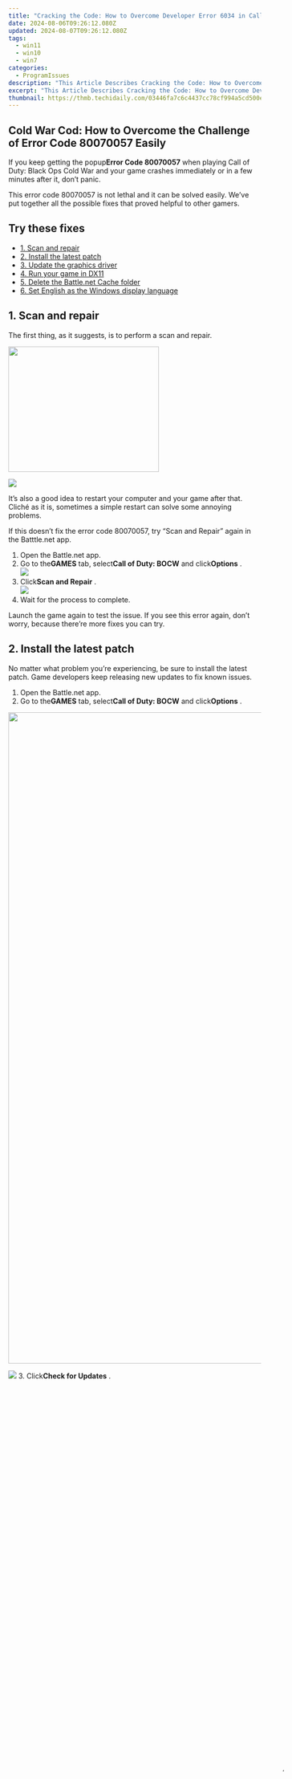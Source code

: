 ```yaml
---
title: "Cracking the Code: How to Overcome Developer Error 6034 in Call of Duty: Modern Warfare on Multiple Platforms"
date: 2024-08-06T09:26:12.080Z
updated: 2024-08-07T09:26:12.080Z
tags:
  - win11
  - win10
  - win7
categories:
  - ProgramIssues
description: "This Article Describes Cracking the Code: How to Overcome Developer Error 6034 in Call of Duty: Modern Warfare on Multiple Platforms"
excerpt: "This Article Describes Cracking the Code: How to Overcome Developer Error 6034 in Call of Duty: Modern Warfare on Multiple Platforms"
thumbnail: https://thmb.techidaily.com/03446fa7c6c4437cc78cf994a5cd500e9e19b7398656e9b5a14acb95e0d9c21d.jpg
---
```


## Cold War Cod: How to Overcome the Challenge of Error Code 80070057 Easily

If you keep getting the popup**Error Code 80070057** when playing Call of Duty: Black Ops Cold War and your game crashes immediately or in a few minutes after it, don’t panic.

 This error code 80070057 is not lethal and it can be solved easily. We’ve put together all the possible fixes that proved helpful to other gamers.

## Try these fixes

* [1. Scan and repair](https://tools.techidaily.com/drivereasy/download/)
* [2. Install the latest patch](https://tools.techidaily.com/drivereasy/download/)
* [3. Update the graphics driver](https://tools.techidaily.com/drivereasy/download/)
* [4. Run your game in DX11](https://tools.techidaily.com/drivereasy/download/)
* [5. Delete the Battle.net Cache folder](https://tools.techidaily.com/drivereasy/download/)
* [6. Set English as the Windows display language](https://tools.techidaily.com/drivereasy/download/)

## 1\. Scan and repair

The first thing, as it suggests, is to perform a scan and repair.

<!-- affiliate ads begin -->
<a href="https://bluettius.sjv.io/c/5597632/2027209/17108" target="_top" id="2027209"><img src="//a.impactradius-go.com/display-ad/17108-2027209" border="0" alt="" width="300" height="250"/></a><img height="0" width="0" src="https://imp.pxf.io/i/5597632/2027209/17108" style="position:absolute;visibility:hidden;" border="0" />
<!-- affiliate ads end -->
![](https://images.drivereasy.com/wp-content/uploads/2020/12/fatal-error.jpg)

 It’s also a good idea to restart your computer and your game after that. Cliché as it is, sometimes a simple restart can solve some annoying problems.

 If this doesn’t fix the error code 80070057, try “Scan and Repair” again in the Batttle.net app.

1. Open the Battle.net app.
2. Go to the**GAMES** tab, select**Call of Duty: BOCW** and click**Options** .  
![](https://images.drivereasy.com/wp-content/uploads/2020/12/COD.jpg)
3. Click**Scan and Repair** .  
![](https://images.drivereasy.com/wp-content/uploads/2020/12/update-to-new-version-1.jpg)
4. Wait for the process to complete.

 Launch the game again to test the issue. If you see this error again, don’t worry, because there’re more fixes you can try.

## 2\. Install the latest patch

 No matter what problem you’re experiencing, be sure to install the latest patch. Game developers keep releasing new updates to fix known issues.

1. Open the Battle.net app.
2. Go to the**GAMES** tab, select**Call of Duty: BOCW** and click**Options** .  
<!-- affiliate ads begin -->
<a href="https://boody-eco-wear.pxf.io/c/5597632/1572622/13846" target="_top" id="1572622"><img src="//a.impactradius-go.com/display-ad/13846-1572622" border="0" alt="" width="1000" height="1298"/></a><img height="0" width="0" src="https://imp.pxf.io/i/5597632/1572622/13846" style="position:absolute;visibility:hidden;" border="0" />
<!-- affiliate ads end -->
![](https://images.drivereasy.com/wp-content/uploads/2020/12/COD.jpg)
3. Click**Check for Updates** .  
<!-- affiliate ads begin -->
<span id="1793213">
					<video width="1080" height="1620" style="cursor:pointer"
           poster="//a.impactradius-go.com/display-clicktoplayimage/1793213.jpeg"
           onclick="if(!this.playClicked){this.play();this.setAttribute('controls',true);this.playClicked=true;}">
	   <source src="//a.impactradius-go.com/display-ad/19135-1793213">
	   <img src="//a.impactradius-go.com/display-clicktoplayimage/1793213.jpeg" style="border: none; height: 100%; width: 100%; object-fit: contain">
	</video>
	<div style="width:1080px;text-align:center"><a href="javascript:window.open(decodeURIComponent('https%3A%2F%2Ftinyland.pxf.io%2Fc%2F5597632%2F1793213%2F19135'), '_blank');void(0);">Click here</a></div>
</span>
<img height="0" width="0" src="https://imp.pxf.io/i/5597632/1793213/19135" style="position:absolute;visibility:hidden;" border="0" />
<!-- affiliate ads end -->
![check for updates](https://images.drivereasy.com/wp-content/uploads/2020/12/update-to-new-version-battle.net_.jpg)

 If you already have the latest version of Call of Duty: Black Ops Cold War but the error code just shows up again, try the next fix, below.

## 3\. Update the graphics driver

 If this error code 80070057 persists after you tried “Scan and Repair” and “Check for Updates”, it is mainly related to the video file, which can be caused by an outdated/corrupt driver or driver incompatibility.

 A missing or outdated graphics driver can cause the**Error Code 80070057** in COD: Black Ops Cold War, so you should update your graphics card driver (and sometimes your sound card driver, too) to get rid of this error message.

 You can manually update the graphics driver by downloading the latest driver from the manufacturer’s website such as[NVIDIA](https://tools.techidaily.com/drivereasy/download/) and[AMD](https://www.amd.com/en/support) and install it manually. If you don’t have time, patience, or computer skills to update your drivers manually, you can, instead, do it automatically with **[Driver Easy](https://tools.techidaily.com/drivereasy/download/)**  .

 Driver Easy will automatically recognize your system and find the correct drivers for it. You don’t need to know exactly what system your computer is running, you don’t need to risk downloading and installing the wrong driver, and you don’t need to worry about making a mistake when installing.

1. **[Download](https://tools.techidaily.com/drivereasy/download/)**  and install Driver Easy.
2. Run Driver Easy and click the **Scan Now** button. Driver Easy will then scan your computer and detect any problem drivers.  
<!-- affiliate ads begin -->
<a href="https://secure.2checkout.com/order/checkout.php?PRODS=4729320&QTY=1&AFFILIATE=108875&CART=1"><img src="https://secure.avangate.com/images/merchant/f7f07e7dab09533bc71247a5b29a7373/products/2_iDeviceMessageBox.png" border="0"></a>
<!-- affiliate ads end -->
![](https://images.drivereasy.com/wp-content/uploads/2020/12/Scan-now-1.jpg)
3. Click the **Update** button next to the flagged video card to automatically download the correct version of their driver (you can do this with the **FREE** version), and then install it manually on your computer.  
<!-- affiliate ads begin -->
<a href="https://ship7com.pxf.io/c/5597632/1509856/17634" target="_top" id="1509856"><img src="//a.impactradius-go.com/display-ad/17634-1509856" border="0" alt="" width="730" height="383"/></a>
<!-- affiliate ads end -->
![](https://images.drivereasy.com/wp-content/uploads/2020/12/update-driver-now.jpg)  
 Or click **Update All** to automatically download and install the correct version of all the drivers that are missing or out of date on your system (this requires the **[Pro version](https://tools.techidaily.com/drivereasy/download/)**  – you’ll get full tech support and a 30-day money-back guarantee).
4. Restart your computer and launch your game to test the issue.

 Usually, this will fix your Call of Duty: Black Ops Cold War error code 80070057\. But if this error code persists, don’t worry. There’re a few more fixes to try.

<!-- affiliate ads begin -->
<a href="https://secure.2checkout.com/order/checkout.php?PRODS=37100474&QTY=1&AFFILIATE=108875&CART=1"><img src="https://awario.com/images/pages/index/img-leads-1280@1x.avif" border="0"></a>
<!-- affiliate ads end -->
## 4\. Run your game in DX11

 If you still get this error in some specific spots, but all of your device drivers are up-to-date, the culprit might be DirectX 12\. There are some problems with advanced DX12 features such as ray tracing and variable rate shading. To enjoy a crash-free game, you can run your game in DX 11 instead. Here’s how:

1. Open the**Battle.net** app and locate your**Call of Duty: BOCW** under the**GAMES** tab.  
<!-- affiliate ads begin -->
<a href="https://store.nero.com/order/checkout.php?PRODS=42570605&QTY=1&AFFILIATE=108875&CART=1"><img src="http://cdnwww.nero.com/nero-com-wAssets/img/banners/2023/usbXcopy/Nero_USB_x_copy_Screen_2.png" border="0"></a>
<!-- affiliate ads end -->
![](https://images.drivereasy.com/wp-content/uploads/2020/12/COD.jpg)
2. Select**Game Settings** .  
![](https://images.drivereasy.com/wp-content/uploads/2020/12/game-settings.jpg)
3. Under**Call of Duty: Black Ops Cold War** , check the box next to**Additional command line arguments** . Then type**\-d3d11** into the box to force the game to run in DX11.  
![](https://images.drivereasy.com/wp-content/uploads/2020/12/Game-settings-DX11.jpg)
4. Click**Done** to apply the changes.

 Launch the game and play for a while to see if the error code 80070057 persists. If your game is working like a charm now, then congratulations. But if not, try the fix, below.

<!-- affiliate ads begin -->
<a href="https://shop.mondly.com/affiliate.php?ACCOUNT=ATISTUDI&AFFILIATE=108875&PATH=https%3A%2F%2Fwww.mondly.com%3FAFFILIATE%3D108875%26RESOURCE%3D%2BGeneral%2B970x90%2B"><img src="https://secure.avangate.com/images/merchant/69c418c33ec2e1a4267fa9bb77fa1428/general-970x90.gif" border="0"></a>
<!-- affiliate ads end -->
## 5\. Delete the Battle.net Cache folder

 Your cache folder might get corrupted and it might cause some game issues such as the error code 80070057\. To fix this error code, you can try deleting the Cache folder (this won’t affect your game data) to resolve issues caused by outdated files.

1. Press**Ctrl** +**Shift** +**Delete** to open Task Manager, and close any Blizzard programs(highlight every process and select**End Task** ).
2. Press**Windows** Key+**R** to open the Run dialogue. Type**%ProgramData%** into the Run field and press**Enter** .  
![](https://images.drivereasy.com/wp-content/uploads/2020/12/data.jpg)
3. Delete the folder**Blizzard Entertainment** , which contains the cache directory.  
![](https://images.drivereasy.com/wp-content/uploads/2020/12/delete-cache.jpg)
4. Restart the Battle.net app and relaunch the game.

<!-- affiliate ads begin -->
<a href="https://secure.2checkout.com/order/checkout.php?PRODS=30901410&QTY=1&AFFILIATE=108875&CART=1"> <img src="https://secure.avangate.com/images/merchant/ce9a6fb2becc2d235e62b125e9260102/products/copy_1_copy_vMixCallScreenshot1-large.jpg" border="0"> vMix Pro - Software based live production. vMix Pro includes everything in vMix 4K plus 8 channels of Replay and 8 vMix Call 
This bundle includes Studio 200 for vMix from Virtualsetworks, HTTP Matrix 1.0 automation scheduler, and 4 introductory training videos from the Udemy vMix Basic to Amazing course. </a>
<!-- affiliate ads end -->
## 6\. Set English as the Windows display language

 Many players fixed the error code by setting English as the display language when playing Black Ops Cold War.

1. In the Windows Search bar, start typing**language** and select**Language settings** from the results list.  
<!-- affiliate ads begin -->
<a href="https://shop.pcdj.com/order/checkout.php?PRODS=4698824&QTY=1&AFFILIATE=108875&CART=1"> <img src="https://secure.avangate.com/images/merchant/47f4b6321e9fd8e8f7326a6adc1a7c1e/products/dex3pro-screenshot-homepage.png" border="0">PCDJ DEX 3 for Windows & MAC is the total entertainment DJ software solution, offering audio, video, and karaoke mixing ability. Automatic beat-sync, smart looping, 4 decks, DJ MIDI controller support, Karaoke Streaming and much more. 
DEX 3 meets the demands of today’s versatile DJ, without compromise! 
DEX 3 (Audio, Video and Karaoke Mixing Software for Windows/MAC | 3 Activations and Free Updates)</a>
<!-- affiliate ads end -->
![](https://images.drivereasy.com/wp-content/uploads/2020/12/Language-settings.jpg)
2. Makes sure you set**English** (US or UK) as the**Windows display language** .  
![](https://images.drivereasy.com/wp-content/uploads/2020/12/English.jpg)
3. If you don’t see English, click**Add a language** .  
![](https://images.drivereasy.com/wp-content/uploads/2020/12/add.jpg)

Restart your computer and relaunch your game again to test the issue.

---

 Hopefully, you have fixed the Black Ops Cold War error code 80070057 by now. If unfortunately not, you can wait for a new game patch or contact[Activision Support](https://support.activision.com/) for further troubleshooting and help.

* [Application Errors](https://tools.techidaily.com/drivereasy/download/)
* [game crash](https://tools.techidaily.com/drivereasy/download/)
* [Windows 10](https://tools.techidaily.com/drivereasy/download/)

<ins class="adsbygoogle"
     style="display:block"
     data-ad-format="autorelaxed"
     data-ad-client="ca-pub-7571918770474297"
     data-ad-slot="1223367746"></ins>



<ins class="adsbygoogle"
     style="display:block"
     data-ad-client="ca-pub-7571918770474297"
     data-ad-slot="8358498916"
     data-ad-format="auto"
     data-full-width-responsive="true"></ins>
